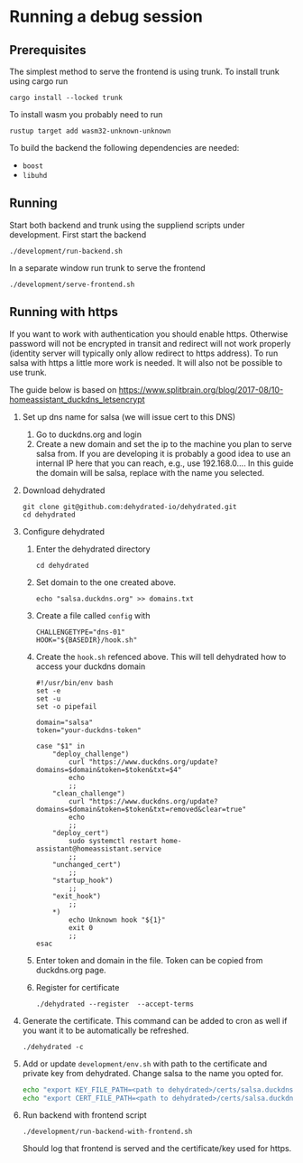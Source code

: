 # Running a debug session

## Prerequisites
The simplest method to serve the frontend is using trunk. To install trunk using cargo run

```
cargo install --locked trunk
```
To install wasm you probably need to run
```
rustup target add wasm32-unknown-unknown
```

To build the backend the following dependencies are needed:
* `boost`
* `libuhd`

## Running
Start both backend and trunk using the suppliend scripts under development. First start the backend

```shell
./development/run-backend.sh
```

In a separate window run trunk to serve the frontend

```shell
./development/serve-frontend.sh
```

## Running with https
If you want to work with authentication you should enable https. Otherwise password will not be encrypted in transit and redirect will not work properly (identity server will typically only allow redirect to https address). To run salsa with https a little more work is needed. It will also not be possible to use trunk.

The guide below is based on https://www.splitbrain.org/blog/2017-08/10-homeassistant_duckdns_letsencrypt

1. Set up dns name for salsa (we will issue cert to this DNS)

    1. Go to duckdns.org and login
    2. Create a new domain and set the ip to the machine you plan to serve salsa from. If you are developing it is probably a good idea to use an internal IP here that you can reach, e.g., use 192.168.0.... In this guide the domain will be salsa, replace with the name you selected.

2. Download dehydrated

    ```shell
    git clone git@github.com:dehydrated-io/dehydrated.git
    cd dehydrated
    ```

3. Configure dehydrated

    1. Enter the dehydrated directory
        ```shell
        cd dehydrated
        ```
    2. Set domain to the one created above.
        ```shell
        echo "salsa.duckdns.org" >> domains.txt
        ```
    3. Create a file called `config` with
        ```
        CHALLENGETYPE="dns-01"
        HOOK="${BASEDIR}/hook.sh"
        ```
    4. Create the `hook.sh` refenced above. This will tell dehydrated how to access your duckdns domain

        ```
        #!/usr/bin/env bash
        set -e
        set -u
        set -o pipefail

        domain="salsa"
        token="your-duckdns-token"

        case "$1" in
            "deploy_challenge")
                curl "https://www.duckdns.org/update?domains=$domain&token=$token&txt=$4"
                echo
                ;;
            "clean_challenge")
                curl "https://www.duckdns.org/update?domains=$domain&token=$token&txt=removed&clear=true"
                echo
                ;;
            "deploy_cert")
                sudo systemctl restart home-assistant@homeassistant.service
                ;;
            "unchanged_cert")
                ;;
            "startup_hook")
                ;;
            "exit_hook")
                ;;
            *)
                echo Unknown hook "${1}"
                exit 0
                ;;
        esac
        ```

    5. Enter token and domain in the file. Token can be copied from duckdns.org page.
    6. Register for certificate

        ```shell
        ./dehydrated --register  --accept-terms
        ```

4. Generate the certificate. This command can be added to cron as well if you want it to be automatically be refreshed.

    ```
    ./dehydrated -c
    ```

5. Add or update `development/env.sh` with path to the certificate and private key from dehydrated. Change salsa to the name you opted for.

    ```bash
    echo "export KEY_FILE_PATH=<path to dehydrated>/certs/salsa.duckdns.org/privkey.pem" >> ./development/env.sh
    echo "export CERT_FILE_PATH=<path to dehydrated>/certs/salsa.duckdns.org/fullchain.pem" >> ./development/env.sh
    ```

6. Run backend with frontend script

    ```shell
    ./development/run-backend-with-frontend.sh
    ```

    Should log that frontend is served and the certificate/key used for https.

